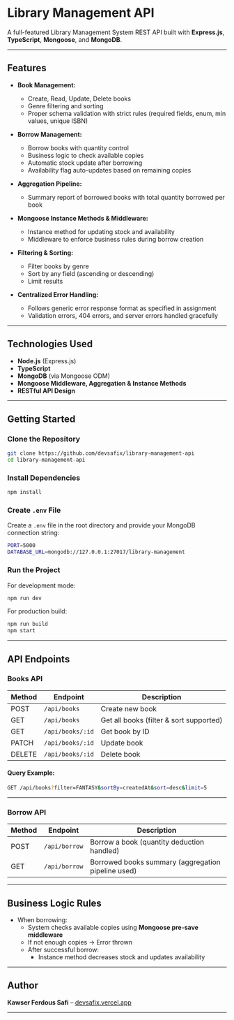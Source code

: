 # Library Management API

A full-featured Library Management System REST API built with **Express.js**, **TypeScript**, **Mongoose**, and **MongoDB**.

---

## Features

- **Book Management:**
  - Create, Read, Update, Delete books
  - Genre filtering and sorting
  - Proper schema validation with strict rules (required fields, enum, min values, unique ISBN)

- **Borrow Management:**
  - Borrow books with quantity control
  - Business logic to check available copies
  - Automatic stock update after borrowing
  - Availability flag auto-updates based on remaining copies

- **Aggregation Pipeline:**
  - Summary report of borrowed books with total quantity borrowed per book

- **Mongoose Instance Methods & Middleware:**
  - Instance method for updating stock and availability
  - Middleware to enforce business rules during borrow creation

- **Filtering & Sorting:**
  - Filter books by genre
  - Sort by any field (ascending or descending)
  - Limit results

- **Centralized Error Handling:**
  - Follows generic error response format as specified in assignment
  - Validation errors, 404 errors, and server errors handled gracefully

---

## Technologies Used

- **Node.js** (Express.js)
- **TypeScript**
- **MongoDB** (via Mongoose ODM)
- **Mongoose Middleware, Aggregation & Instance Methods**
- **RESTful API Design**

---

## Getting Started

### Clone the Repository

```bash
git clone https://github.com/devsafix/library-management-api
cd library-management-api
````

### Install Dependencies

```bash
npm install
```

### Create `.env` File

Create a `.env` file in the root directory and provide your MongoDB connection string:

```bash
PORT=5000
DATABASE_URL=mongodb://127.0.0.1:27017/library-management
```

### Run the Project

For development mode:

```bash
npm run dev
```

For production build:

```bash
npm run build
npm start
```

---

## API Endpoints

### Books API

| Method | Endpoint         | Description                             |
| ------ | ---------------- | --------------------------------------- |
| POST   | `/api/books`     | Create new book                         |
| GET    | `/api/books`     | Get all books (filter & sort supported) |
| GET    | `/api/books/:id` | Get book by ID                          |
| PATCH  | `/api/books/:id` | Update book                             |
| DELETE | `/api/books/:id` | Delete book                             |

#### Query Example:

```bash
GET /api/books?filter=FANTASY&sortBy=createdAt&sort=desc&limit=5
```

---

### Borrow API

| Method | Endpoint      | Description                                        |
| ------ | ------------- | -------------------------------------------------- |
| POST   | `/api/borrow` | Borrow a book (quantity deduction handled)         |
| GET    | `/api/borrow` | Borrowed books summary (aggregation pipeline used) |

---

## Business Logic Rules

* When borrowing:
  * System checks available copies using **Mongoose pre-save middleware**
  * If not enough copies → Error thrown
  * After successful borrow:
    * Instance method decreases stock and updates availability

---

## Author

**Kawser Ferdous Safi** – [devsafix.vercel.app](https://devsafix.vercel.app)

---